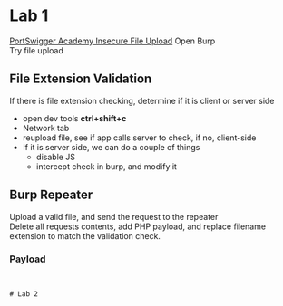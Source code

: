 # Lab 1
[PortSwigger Academy Insecure File Upload](https://portswigger.net/web-security/file-upload)
Open Burp  
Try file upload  

## File Extension Validation
If there is file extension checking, determine if it is client or server side
* open dev tools **ctrl+shift+c**
* Network tab
* reupload file, see if app calls server to check, if no, client-side
* If it is server side, we can do a couple of things
	* disable JS
	* intercept check in burp, and modify it
## Burp Repeater
Upload a valid file, and send the request to the repeater  
Delete all requests contents, add PHP payload, and replace filename extension to match the validation check. 

### Payload

```php


```

```

# Lab 2